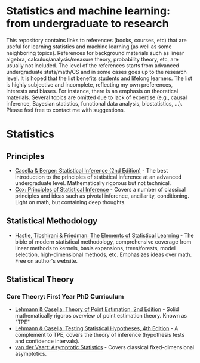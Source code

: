 # Statistics and machine learning: from undergraduate to research

This repository contains links to references (books, courses, etc) that are useful for learning statistics and machine learning (as well as some neighboring topics).
References for background materials such as linear algebra, calculus/analysis/measure theory, probability theory, etc, are usually not included.
The level of the references starts from advanced undergraduate stats/math/CS and in some cases goes up to the research level.
It is hoped that the list benefits students and lifelong learners.
The list is highly subjective and incomplete, reflecting my own preferences, interests and biases. For instance, there is an emphasis on theoretical materials. Several topics are omitted due to lack of expertise (e.g., causal inference, Bayesian statistics, functional data analysis, biostatistics, ...).
Please feel free to contact me with suggestions.



# Statistics
## Principles
- [Casella & Berger: Statistical Inference (2nd Edition)](https://www.amazon.com/Statistical-Inference-George-Casella/dp/0534243126) - The best introduction to the principles of statistical inference at an advanced undergraduate level. Mathematically rigorous but not technical.
- [Cox: Principles of Statistical Inference](https://www.amazon.com/Principles-Statistical-Inference-D-Cox/dp/0521685672) - Covers a number of classical principles and ideas such as pivotal inference, ancillarity, conditioning. Light on math, but containing deep thoughts.


## Statistical Methodology
- [Hastie, Tibshirani & Friedman: The Elements of Statistical Learning](https://hastie.su.domains/ElemStatLearn/printings/ESLII_print12_toc.pdf) - The bible of modern statistical methodology, comprehensive coverage from linear methods to kernels, basis expansions, trees/forests, model selection, high-dimensional methods, etc. Emphasizes ideas over math. Free on author's website.

## Statistical Theory
### Core Theory: First Year PhD Curriculum
- [Lehmann & Casella: Theory of Point Estimation, 2nd Edition](https://www.amazon.com/Theory-Point-Estimation-Springer-Statistics/dp/0387985026) - Solid mathematically rigoros overview of point estimation theory. Known as "TPE"
- [Lehmann & Casella: Testing Statistical Hypotheses, 4th Edition](https://www.amazon.com/Testing-Statistical-Hypotheses-Springer-Statistics-dp-3030705773/dp/3030705773) - A complement to TPE, covers the theory of inference (hypothesis tests and confidence intervals).
- [van der Vaart: Asymptotic Statistics](https://www.amazon.com/Asymptotic-Statistics-Statistical-Probabilistic-Mathematics/dp/0521784506) - Covers classical fixed-dimensional asymptotics.















